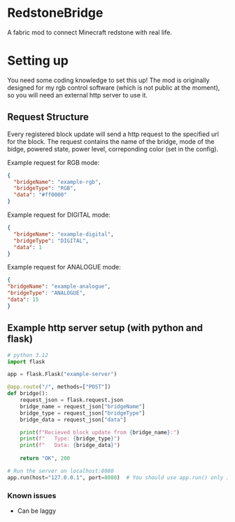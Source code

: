 # RedstoneBridge
A fabric mod to connect Minecraft redstone with real life.

# Setting up
You need some coding knowledge to set this up! The mod is originally designed for my rgb control software (which is not public at the moment), so you will need an external http server to use it.

## Request Structure
Every registered block update will send a http request to the specified url for the block. The request contains the name of the bridge, mode of the bidge, powered state, power level, correponding color (set in the config).

Example request for RGB mode:
```json
{
  "bridgeName": "example-rgb",
  "bridgeType": "RGB",
  "data": "#ff0000" 
}
```

Example request for DIGITAL mode:
```json
{
  "bridgeName": "example-digital",
  "bridgeType": "DIGITAL",
  "data": 1
}
```

Example request for ANALOGUE mode:
```json
{
"bridgeName": "example-analogue",
"bridgeType": "ANALOGUE",
"data": 15
}
```


## Example http server setup (with python and flask)
```py
# python 3.12
import flask

app = flask.Flask("example-server")

@app.route("/", methods=["POST"])
def bridge():
    request_json = flask.request.json
    bridge_name = request_json["bridgeName"]
    bridge_type = request_json["bridgeType"]
    bridge_data = request_json["data"]

    print(f"Recieved block update from {bridge_name}:")
    print(f"   Type: {bridge_type}")
    print(f"   Data: {bridge_data}")
    
    return "OK", 200

# Run the server on localhost:8080
app.run(host="127.0.0.1", port=8080)  # You should use app.run() only if you are running this on a closed network
```

### Known issues
 - Can be laggy